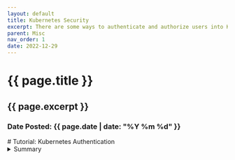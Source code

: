 ```yaml
---
layout: default
title: Kubernetes Security
excerpt: There are some ways to authenticate and authorize users into Kubernetes
parent: Misc
nav_order: 1
date: 2022-12-29
---
```



<h1>{{ page.title }}</h1>
<h2>{{ page.excerpt }}</h2>
<h3>Date Posted: {{ page.date | date: "%Y %m %d" }}</h3>
# Tutorial: Kubernetes Authentication

<details>
<summary>Summary</summary>
{% highlight python3 %}
Code
{% endhighlight %}